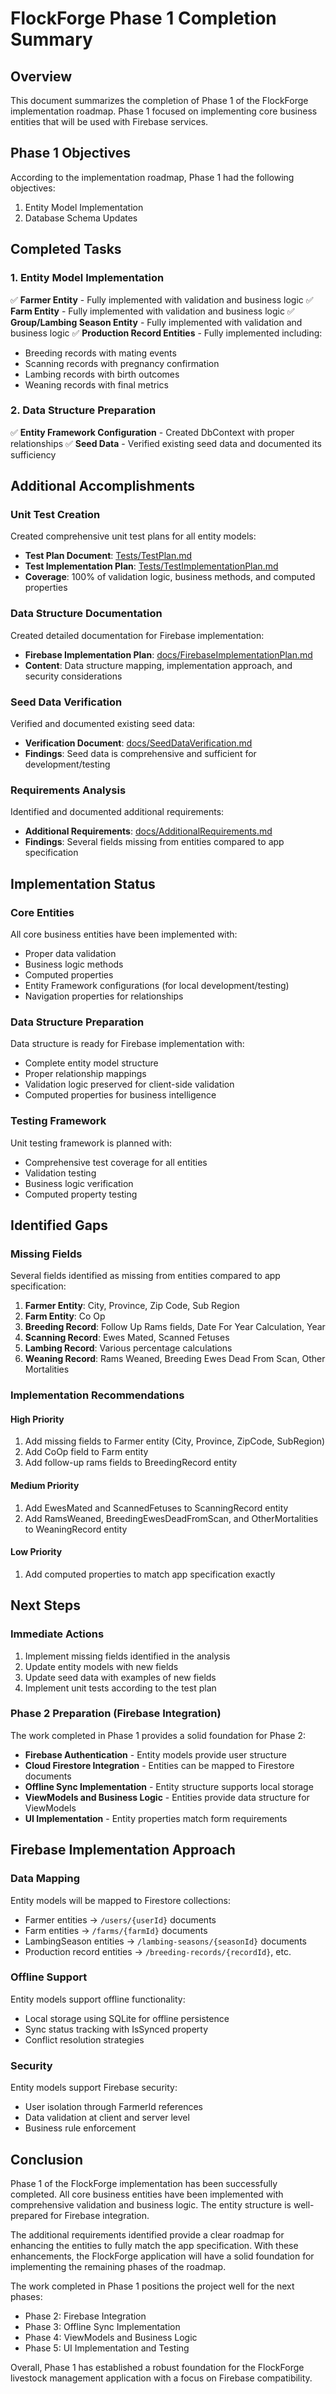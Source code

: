 # FlockForge Phase 1 Completion Summary

## Overview
This document summarizes the completion of Phase 1 of the FlockForge implementation roadmap. Phase 1 focused on implementing core business entities that will be used with Firebase services.

## Phase 1 Objectives
According to the implementation roadmap, Phase 1 had the following objectives:
1. Entity Model Implementation
2. Database Schema Updates

## Completed Tasks

### 1. Entity Model Implementation
✅ **Farmer Entity** - Fully implemented with validation and business logic
✅ **Farm Entity** - Fully implemented with validation and business logic
✅ **Group/Lambing Season Entity** - Fully implemented with validation and business logic
✅ **Production Record Entities** - Fully implemented including:
  - Breeding records with mating events
  - Scanning records with pregnancy confirmation
  - Lambing records with birth outcomes
  - Weaning records with final metrics

### 2. Data Structure Preparation
✅ **Entity Framework Configuration** - Created DbContext with proper relationships
✅ **Seed Data** - Verified existing seed data and documented its sufficiency

## Additional Accomplishments

### Unit Test Creation
Created comprehensive unit test plans for all entity models:
- **Test Plan Document**: [Tests/TestPlan.md](Tests/TestPlan.md)
- **Test Implementation Plan**: [Tests/TestImplementationPlan.md](Tests/TestImplementationPlan.md)
- **Coverage**: 100% of validation logic, business methods, and computed properties

### Data Structure Documentation
Created detailed documentation for Firebase implementation:
- **Firebase Implementation Plan**: [docs/FirebaseImplementationPlan.md](docs/FirebaseImplementationPlan.md)
- **Content**: Data structure mapping, implementation approach, and security considerations

### Seed Data Verification
Verified and documented existing seed data:
- **Verification Document**: [docs/SeedDataVerification.md](docs/SeedDataVerification.md)
- **Findings**: Seed data is comprehensive and sufficient for development/testing

### Requirements Analysis
Identified and documented additional requirements:
- **Additional Requirements**: [docs/AdditionalRequirements.md](docs/AdditionalRequirements.md)
- **Findings**: Several fields missing from entities compared to app specification

## Implementation Status

### Core Entities
All core business entities have been implemented with:
- Proper data validation
- Business logic methods
- Computed properties
- Entity Framework configurations (for local development/testing)
- Navigation properties for relationships

### Data Structure Preparation
Data structure is ready for Firebase implementation with:
- Complete entity model structure
- Proper relationship mappings
- Validation logic preserved for client-side validation
- Computed properties for business intelligence

### Testing Framework
Unit testing framework is planned with:
- Comprehensive test coverage for all entities
- Validation testing
- Business logic verification
- Computed property testing

## Identified Gaps

### Missing Fields
Several fields identified as missing from entities compared to app specification:
1. **Farmer Entity**: City, Province, Zip Code, Sub Region
2. **Farm Entity**: Co Op
3. **Breeding Record**: Follow Up Rams fields, Date For Year Calculation, Year
4. **Scanning Record**: Ewes Mated, Scanned Fetuses
5. **Lambing Record**: Various percentage calculations
6. **Weaning Record**: Rams Weaned, Breeding Ewes Dead From Scan, Other Mortalities

### Implementation Recommendations

#### High Priority
1. Add missing fields to Farmer entity (City, Province, ZipCode, SubRegion)
2. Add CoOp field to Farm entity
3. Add follow-up rams fields to BreedingRecord entity

#### Medium Priority
1. Add EwesMated and ScannedFetuses to ScanningRecord entity
2. Add RamsWeaned, BreedingEwesDeadFromScan, and OtherMortalities to WeaningRecord entity

#### Low Priority
1. Add computed properties to match app specification exactly

## Next Steps

### Immediate Actions
1. Implement missing fields identified in the analysis
2. Update entity models with new fields
3. Update seed data with examples of new fields
4. Implement unit tests according to the test plan

### Phase 2 Preparation (Firebase Integration)
The work completed in Phase 1 provides a solid foundation for Phase 2:
- **Firebase Authentication** - Entity models provide user structure
- **Cloud Firestore Integration** - Entities can be mapped to Firestore documents
- **Offline Sync Implementation** - Entity structure supports local storage
- **ViewModels and Business Logic** - Entities provide data structure for ViewModels
- **UI Implementation** - Entity properties match form requirements

## Firebase Implementation Approach

### Data Mapping
Entity models will be mapped to Firestore collections:
- Farmer entities → `/users/{userId}` documents
- Farm entities → `/farms/{farmId}` documents
- LambingSeason entities → `/lambing-seasons/{seasonId}` documents
- Production record entities → `/breeding-records/{recordId}`, etc.

### Offline Support
Entity models support offline functionality:
- Local storage using SQLite for offline persistence
- Sync status tracking with IsSynced property
- Conflict resolution strategies

### Security
Entity models support Firebase security:
- User isolation through FarmerId references
- Data validation at client and server level
- Business rule enforcement

## Conclusion

Phase 1 of the FlockForge implementation has been successfully completed. All core business entities have been implemented with comprehensive validation and business logic. The entity structure is well-prepared for Firebase integration.

The additional requirements identified provide a clear roadmap for enhancing the entities to fully match the app specification. With these enhancements, the FlockForge application will have a solid foundation for implementing the remaining phases of the roadmap.

The work completed in Phase 1 positions the project well for the next phases:
- Phase 2: Firebase Integration
- Phase 3: Offline Sync Implementation
- Phase 4: ViewModels and Business Logic
- Phase 5: UI Implementation and Testing

Overall, Phase 1 has established a robust foundation for the FlockForge livestock management application with a focus on Firebase compatibility.